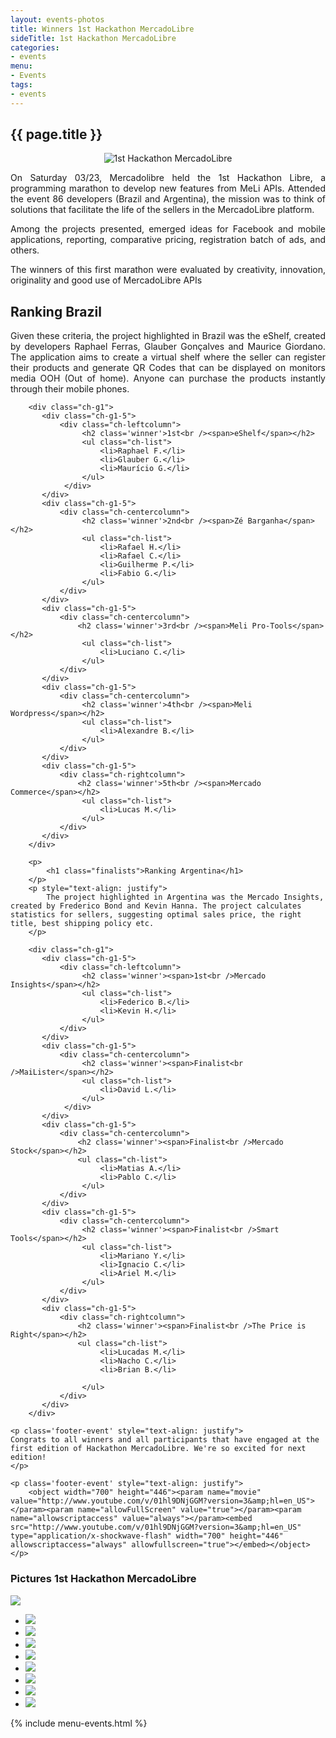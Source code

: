 ```yaml
---
layout: events-photos
title: Winners 1st Hackathon MercadoLibre
sideTitle: 1st Hackathon MercadoLibre
categories: 
- events
menu: 
- Events
tags: 
- events
---
```


<section class="main main-content">
    <h1>{{ page.title }}</h1>
    <div class="ch-g1">
        <p align="center">
            <img src="../images/hackathon_white_big.jpg" alt="1st Hackathon MercadoLibre" title="1st Hackathon MercadoLibre">
        </p>
        <p style="text-align: justify">
        On Saturday 03/23, Mercadolibre held the 1st Hackathon Libre, a programming marathon to develop new features from MeLi APIs. Attended the event 86 developers (Brazil and Argentina), the mission was to think of solutions that facilitate the life of the sellers in the MercadoLibre platform.
        </p>
    </div>
    <div class="ch-g1">
       <p style="text-align: justify">
        Among the projects presented, emerged ideas for Facebook and mobile applications, reporting, comparative pricing, registration batch of ads, and others.
        </p>
        <p style="text-align: justify">
        The winners of this first marathon were evaluated by creativity, innovation, originality and good use of MercadoLibre APIs
        </p>
        <p>
            <h1 class='winners'>Ranking Brazil</h1>
        </p>
        <p style="text-align: justify">
            Given these criteria, the project highlighted in Brazil was the eShelf, created by developers Raphael Ferras, Glauber Gonçalves and Maurice Giordano. The application aims to create a virtual shelf where the seller can register their products and generate QR Codes that can be displayed on monitors media OOH (Out of home). Anyone can purchase the products instantly through their mobile phones.
        </p>

        <div class="ch-g1">
           <div class="ch-g1-5">
               <div class="ch-leftcolumn">
                    <h2 class='winner'>1st<br /><span>eShelf</span></h2>
                    <ul class="ch-list">
                        <li>Raphael F.</li>
                        <li>Glauber G.</li>
                        <li>Maurício G.</li>
                    </ul>
                </div>
           </div>
           <div class="ch-g1-5">
               <div class="ch-centercolumn">
                    <h2 class='winner'>2nd<br /><span>Zé Barganha</span></h2>
                    <ul class="ch-list">
                        <li>Rafael H.</li>
                        <li>Rafael C.</li>
                        <li>Guilherme P.</li>
                        <li>Fabio G.</li>
                    </ul>
               </div>
           </div>
           <div class="ch-g1-5">
               <div class="ch-centercolumn">
                   <h2 class='winner'>3rd<br /><span>Meli Pro-Tools</span></h2>
                    <ul class="ch-list">
                        <li>Luciano C.</li>
                    </ul>
               </div>
           </div>
           <div class="ch-g1-5">
               <div class="ch-centercolumn">
                    <h2 class='winner'>4th<br /><span>Meli Wordpress</span></h2>
                    <ul class="ch-list">
                        <li>Alexandre B.</li>
                    </ul>
               </div>
           </div>
           <div class="ch-g1-5">
               <div class="ch-rightcolumn">
                   <h2 class='winner'>5th<br /><span>Mercado Commerce</span></h2>
                    <ul class="ch-list">
                        <li>Lucas M.</li>
                    </ul>
               </div>
           </div>
        </div>

        <p>
            <h1 class="finalists">Ranking Argentina</h1>
        </p>
        <p style="text-align: justify">
            The project highlighted in Argentina was the Mercado Insights, created by Frederico Bond and Kevin Hanna. The project calculates statistics for sellers, suggesting optimal sales price, the right title, best shipping policy etc.
        </p>

        <div class="ch-g1">
           <div class="ch-g1-5">
               <div class="ch-leftcolumn">
                    <h2 class='winner'><span>1st<br />Mercado Insights</span></h2>
                    <ul class="ch-list">
                        <li>Federico B.</li>
                        <li>Kevin H.</li>
                    </ul>
               </div>
           </div>
           <div class="ch-g1-5">
               <div class="ch-centercolumn">
                    <h2 class='winner'><span>Finalist<br />MaiLister</span></h2>
                    <ul class="ch-list">
                        <li>David L.</li>
                    </ul>
                </div>
           </div>
           <div class="ch-g1-5">
               <div class="ch-centercolumn">
                   <h2 class='winner'><span>Finalist<br />Mercado Stock</span></h2>
                   <ul class="ch-list">
                        <li>Matias A.</li>
                        <li>Pablo C.</li>
                    </ul>
               </div>
           </div>
           <div class="ch-g1-5">
               <div class="ch-centercolumn">
                    <h2 class='winner'><span>Finalist<br />Smart Tools</span></h2>
                    <ul class="ch-list">
                        <li>Mariano Y.</li>
                        <li>Ignacio C.</li>
                        <li>Ariel M.</li>
                    </ul>
               </div>
           </div>
           <div class="ch-g1-5">
               <div class="ch-rightcolumn">
                   <h2 class='winner'><span>Finalist<br />The Price is Right</span></h2>
                   <ul class="ch-list">
                        <li>Lucadas M.</li>
                        <li>Nacho C.</li>
                        <li>Brian B.</li>

                    </ul>
               </div>
           </div>
        </div>

    <p class='footer-event' style="text-align: justify">
    Congrats to all winners and all participants that have engaged at the first edition of Hackathon MercadoLibre. We're so excited for next edition!
    </p>

    <p class='footer-event' style="text-align: justify">
        <object width="700" height="446"><param name="movie" value="http://www.youtube.com/v/01hl9DNjGGM?version=3&amp;hl=en_US"></param><param name="allowFullScreen" value="true"></param><param name="allowscriptaccess" value="always"></param><embed src="http://www.youtube.com/v/01hl9DNjGGM?version=3&amp;hl=en_US" type="application/x-shockwave-flash" width="700" height="446" allowscriptaccess="always" allowfullscreen="true"></embed></object>
    </p>
  </div>

  <div class="box-event">
      <h3>Pictures 1st Hackathon MercadoLibre</h3>
      <div class="middle">
        <div class="big-image">
          <img src="/images/hackathon-br/DSC_0082.JPG" />
        </div>
      <div class="myCarousel ch-carousel">
        <ul>
          <li><img src="/images/hackathon-br/DSC_0082.JPG" /></li>
          <li><img src="/images/hackathon-br/DSC_0088.JPG" /></li>
          <li><img src="/images/hackathon-br/DSC_0103.JPG" /></li>
          <li><img src="/images/hackathon-br/DSC_0329.JPG" /></li>
          <li><img src="/images/hackathon-br/DSC_0330.JPG" /></li>
          <li><img src="/images/hackathon-br/DSC_0340.JPG" /></li>
          <li><img src="/images/hackathon-br/IMG_1376.JPG" /></li>
          <li><img src="/images/hackathon-br/IMG_1388.JPG" /></li>
        </ul>
      </div>
      </div>
    </div>
</section>

{% include menu-events.html %}
